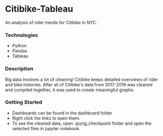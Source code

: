# Citibike-Tableau
An analysis of rider trends for Citibike in NYC.

### Technologies
* Python
* Pandas
* Tableau

### Description
Big data involves a lot of cleaning! Citibike keeps detailed overviews of rider and bike histories. After all of Citibike's data from 2017-2019 was cleaned and compiled together, it was used to create meaningful graphs.  

### Getting Started
* Dashboards can be found in the dashboard folder
* Right click the links to open them.
* To see the cleaned data, open .ipyng_checkpoint folder and open the selected files in jupyter notebook.
